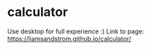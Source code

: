 # calculator
Use desktop for full experience :)
Link to page: https://liamsandstrom.github.io/calculator/